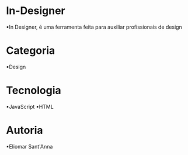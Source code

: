 # In-Designer
▪In Designer, é uma ferramenta feita para auxiliar profissionais de design 
# Categoria 
▪Design 
# Tecnologia 
▪JavaScript ▪HTML
# Autoria 
▪Eliomar Sant'Anna 
